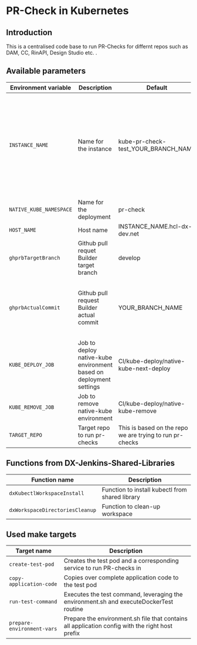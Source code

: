 # PR-Check in Kubernetes

## Introduction

This is a centralised code base to run PR-Checks for differnt repos such as DAM, CC, RinAPI, Design Studio etc. .

## Available parameters

| Environment variable | Description | Default | Remarks
| -- | -- | -- | -- |
| `INSTANCE_NAME` | Name for the instance | kube-pr-check-test_YOUR_BRANCH_NAME | This is the branch name you are trying to run pr-checks with the prefix "kube-pr-check-test_"
| `NATIVE_KUBE_NAMESPACE` | Name for the deployment | pr-check |
| `HOST_NAME` | Host name | INSTANCE_NAME.hcl-dx-dev.net | 
| `ghprbTargetBranch` | Github pull requet Builder target branch  | develop | 
| `ghprbActualCommit` | Github pull request Builder actual commit  | YOUR_BRANCH_NAME | This is the bracnch name you are trying to run pr-checks
| `KUBE_DEPLOY_JOB` | Job to deploy native-kube environment based on deployment settings  | CI/kube-deploy/native-kube-next-deploy |
| `KUBE_REMOVE_JOB` | Job to remove native-kube environment  | CI/kube-deploy/native-kube-remove |
| `TARGET_REPO` | Target repo to run pr-checks  | This is based on the repo we are trying to run pr-checks |

## Functions from DX-Jenkins-Shared-Libraries

| Function name| Description |
| -- | -- |
| `dxKubectlWorkspaceInstall` | Function to install kubectl from shared library |
| `dxWorkspaceDirectoriesCleanup` | Function to clean-up workspace  |

## Used make targets

| Target name | Description |
| -- | -- |
| `create-test-pod` | Creates the test pod and a corresponding service to run PR-checks in |
| `copy-application-code` | Copies over complete application code to the test pod |
| `run-test-command` | Executes the test command, leveraging the environment.sh and executeDockerTest routine |
| `prepare-environment-vars` | Prepare the environment.sh file that contains all application config with the right host prefix |
